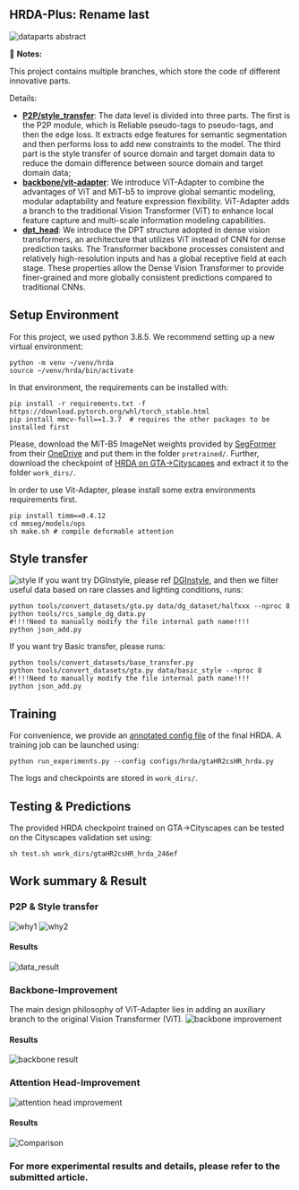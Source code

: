 ## HRDA-Plus: Rename last
![dataparts](resources/merged.png)
abstract

:bell: **Notes:**

This project contains multiple branches, which store the code of different innovative parts.

Details: 

- **[P2P/style_transfer](https://github.com/zhanglk9/UDA-plus/tree/P2P/style_transfer)**: The data level is divided into three parts. The first is the P2P module, which is Reliable pseudo-tags to pseudo-tags, and then the edge loss. It extracts edge features for semantic segmentation and then performs loss to add new constraints to the model. The third part is the style transfer of source domain and target domain data to reduce the domain difference between source domain and target domain data;
- **[backbone/vit-adapter](https://github.com/zhanglk9/UDA-plus/tree/backbone/vit-adapter)**: We introduce ViT-Adapter to combine the advantages of ViT and MiT-b5 to improve global semantic modeling, modular adaptability and feature expression flexibility. ViT-Adapter adds a branch to the traditional Vision Transformer (ViT) to enhance local feature capture and multi-scale information modeling capabilities.
- **[dpt_head](https://github.com/zhanglk9/UDA-plus/tree/dpt_head)**: We introduce the DPT structure adopted in dense vision transformers, an architecture that utilizes ViT instead of CNN for dense prediction tasks. The Transformer backbone processes consistent and relatively high-resolution inputs and has a global receptive field at each stage. These properties allow the Dense Vision Transformer to provide finer-grained and more globally consistent predictions compared to traditional CNNs.

## Setup Environment

For this project, we used python 3.8.5. We recommend setting up a new virtual
environment:

```shell
python -m venv ~/venv/hrda
source ~/venv/hrda/bin/activate
```

In that environment, the requirements can be installed with:

```shell
pip install -r requirements.txt -f https://download.pytorch.org/whl/torch_stable.html
pip install mmcv-full==1.3.7  # requires the other packages to be installed first
```

Please, download the MiT-B5 ImageNet weights provided by [SegFormer](https://github.com/NVlabs/SegFormer?tab=readme-ov-file#training)
from their [OneDrive](https://connecthkuhk-my.sharepoint.com/:f:/g/personal/xieenze_connect_hku_hk/EvOn3l1WyM5JpnMQFSEO5b8B7vrHw9kDaJGII-3N9KNhrg?e=cpydzZ) and put them in the folder `pretrained/`.
Further, download the checkpoint of [HRDA on GTA→Cityscapes](https://drive.google.com/file/d/1O6n1HearrXHZTHxNRWp8HCMyqbulKcSW/view?usp=sharing) and extract it to the folder `work_dirs/`.

In order to use Vit-Adapter, please install some extra environments requirements first.

```shell
pip install timm==0.4.12
cd mmseg/models/ops
sh make.sh # compile deformable attention
```

## Style transfer
![style](resources/style.png)
If you want try DGInstyle, please ref [DGInstyle](https://github.com/prs-eth/DGInStyle), and then we filter useful data based on rare classes and lighting conditions, runs:
```shell
python tools/convert_datasets/gta.py data/dg_dataset/halfxxx --nproc 8
python tools/rcs_sample_dg_data.py
#!!!!Need to manually modify the file internal path name!!!!
python json_add.py
```
If you want try Basic transfer, please runs:
```shell
python tools/convert_datasets/base_transfer.py
python tools/convert_datasets/gta.py data/basic_style --nproc 8
#!!!!Need to manually modify the file internal path name!!!!
python json_add.py
```


## Training

For convenience, we provide an [annotated config file](configs/hrda/gtaHR2csHR_hrda.py)
of the final HRDA. A training job can be launched using:

```shell
python run_experiments.py --config configs/hrda/gtaHR2csHR_hrda.py
```

The logs and checkpoints are stored in `work_dirs/`.

## Testing & Predictions

The provided HRDA checkpoint trained on GTA→Cityscapes can be tested on the
Cityscapes validation set using:

```shell
sh test.sh work_dirs/gtaHR2csHR_hrda_246ef
```
## Work summary & Result
### P2P & Style transfer
![why1](resources/why1.png)
![why2](resources/why2.png)
#### Results
![data_result](resources/data_resulut.png)
### Backbone-Improvement

The main design philosophy of ViT-Adapter lies in adding an auxiliary branch to the original Vision Transformer (ViT).
![backbone improvement](resources/vit-adapter.png)
#### Results
![backbone result](resources/result_backbone.png)
### Attention Head-Improvement
![attention head improvement](resources/cyg1.png)
#### Results
![Comparison](resources/cyg2.png)

### For more experimental results and details, please refer to the submitted article.